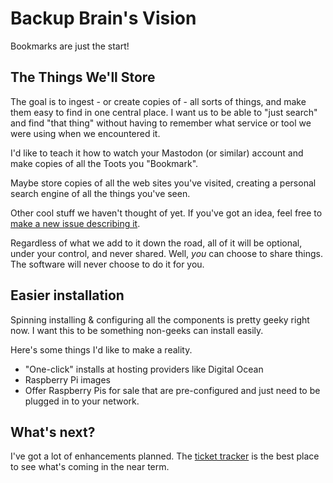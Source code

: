 # Backup Brain's Vision
Bookmarks are just the start!

## The Things We'll Store
The goal is to ingest - or create copies of - all sorts of things, and make them easy to find in one central place. I want us to be able to "just search" and find "that thing" without having to remember what service or tool we were using when we encountered it.

I'd like to teach it how to watch your Mastodon (or similar) account and make copies of all the Toots you "Bookmark".

Maybe store copies of all the web sites you've visited, creating a personal search engine of all the things you've seen.

Other cool stuff we haven't thought of yet. If you've got an idea, feel free to [make a new issue describing it](https://github.com/masukomi/backup_brain/issues).

Regardless of what we add to it down the road, all of it will be optional, under your control, and never shared. Well, _you_ can choose to share things. The software will never choose to do it for you. 


## Easier installation
Spinning installing & configuring all the components is pretty geeky right now. I want this to be something non-geeks can install easily.

Here's some things I'd like to make a reality.

- "One-click" installs at hosting providers like Digital Ocean
- Raspberry Pi images
- Offer Raspberry Pis for sale that are pre-configured and just need to be plugged in to your network. 

## What's next?
I've got a lot of enhancements planned. The [ticket tracker](https://github.com/masukomi/backup_brain/issues) is the best place to see what's coming in the near term. 
